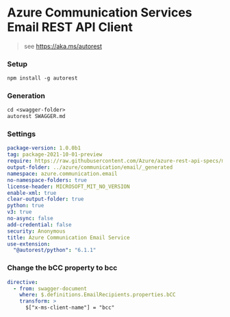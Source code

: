 # Azure Communication Services Email REST API Client

> see https://aka.ms/autorest

### Setup
```ps
npm install -g autorest
```

### Generation
```ps
cd <swagger-folder>
autorest SWAGGER.md
```

### Settings
``` yaml
package-version: 1.0.0b1
tag: package-2021-10-01-preview
require: https://raw.githubusercontent.com/Azure/azure-rest-api-specs/main/specification/communication/data-plane/Email/readme.md
output-folder: ../azure/communication/email/_generated
namespace: azure.communication.email
no-namespace-folders: true
license-header: MICROSOFT_MIT_NO_VERSION
enable-xml: true
clear-output-folder: true
python: true
v3: true
no-async: false
add-credential: false
security: Anonymous
title: Azure Communication Email Service
use-extension:
  "@autorest/python": "6.1.1"
```

### Change the bCC property to bcc
```yaml
directive:
  - from: swagger-document
    where: $.definitions.EmailRecipients.properties.bCC
    transform: >
      $["x-ms-client-name"] = "bcc"
```